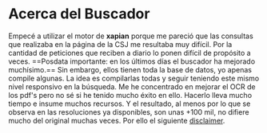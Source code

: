 # Acerca del Buscador

Empecé a utilizar el motor de **xapian** porque me pareció que las consultas que realizaba en la página de la CSJ me resultaba muy difícil. Por la cantidad de peticiones que reciben a diario lo ponen difícil de propósito a veces. ==Posdata importante: en los últimos días el buscador ha mejorado muchísimo.== Sin embargo, ellos tienen toda la base de datos, yo apenas compile algunas. La idea es compilarlas todas y seguir teniendo este mismo nivel responsivo en la búsqueda. Me he concentrado en mejorar el OCR de los pdf's pero no sé si he tenido mucho éxito en ello. Hacerlo lleva mucho tiempo e insume muchos recursos. Y el resultado, al menos por lo que se observa en las resoluciones ya disponibles, son unas +100 mil, no difiere mucho del original muchas veces. Por ello el siguiente [disclaimer](#disclaimer).


